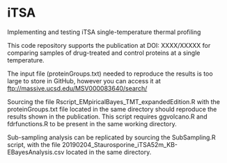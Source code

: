 # iTSA
Implementing and testing iTSA single-temperature thermal profiling

This code repository supports the publication at DOI: XXXX/XXXXX for comparing samples of drug-treated and control proteins at a single temperature.

The input file (proteinGroups.txt) needed to reproduce the results is too large to store in GitHub, however you can access it at ftp://massive.ucsd.edu/MSV000083640/search/

Sourcing the file Rscript_EMpiricalBayes_TMT_expandedEdition.R with the proteinGroups.txt file located in the same directory should reproduce the results shown in the publication. This script requires ggvolcano.R and fdrfunctions.R to be present in the same working directory. 

Sub-sampling analysis can be replicated by sourcing the SubSampling.R script, with the file 20190204_Staurosporine_iTSA52m_KB-EBayesAnalysis.csv located in the same directory.
